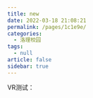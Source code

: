 ```yaml
---
title: new
date: 2022-03-18 21:08:21
permalink: /pages/1c1e9e/
categories: 
  - 洛理校园
tags: 
  - null
article: false
sidebar: true
---
```



VR测试：



<iframe :src="$withBase('https://cdn.gaoajia.com/lit-vr/x-ximen01.html')" width="100%" height="400" frameborder="0" scrolling="No" leftmargin="0" topmargin="0"></iframe>